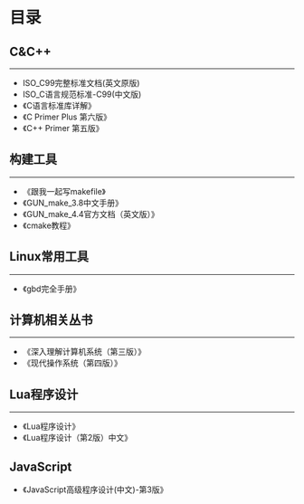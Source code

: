 # **目录**

## C&C++

---

* ISO_C99完整标准文档(英文原版)
* ISO_C语言规范标准-C99(中文版)
* 《C语言标准库详解》
* 《C Primer Plus 第六版》
* 《C++ Primer 第五版》



## 构建工具

---

* 《跟我一起写makefile》
* 《GUN_make_3.8中文手册》
* 《GUN_make_4.4官方文档（英文版）》
* 《cmake教程》



## Linux常用工具

---

* 《gbd完全手册》



## 计算机相关丛书

---

* 《深入理解计算机系统（第三版）》
* 《现代操作系统（第四版）》



## Lua程序设计

---

* 《Lua程序设计》
* 《Lua程序设计（第2版）中文》



## JavaScript

* 《JavaScript高级程序设计(中文)-第3版》
